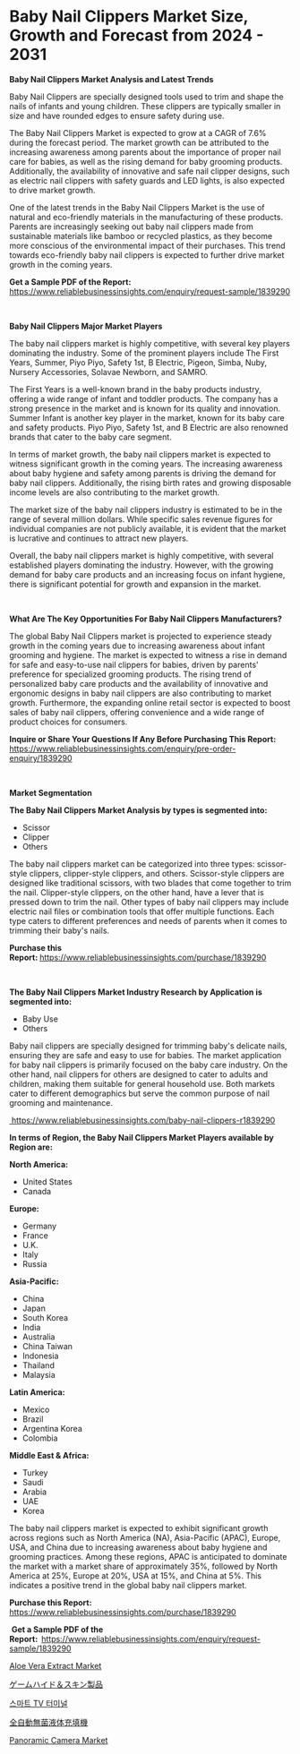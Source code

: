 <p><h1>Baby Nail Clippers Market Size, Growth and Forecast from 2024 - 2031</h1></p><p><strong>Baby Nail Clippers Market Analysis and Latest Trends</strong></p>
<p><p>Baby Nail Clippers are specially designed tools used to trim and shape the nails of infants and young children. These clippers are typically smaller in size and have rounded edges to ensure safety during use.</p><p>The Baby Nail Clippers Market is expected to grow at a CAGR of 7.6% during the forecast period. The market growth can be attributed to the increasing awareness among parents about the importance of proper nail care for babies, as well as the rising demand for baby grooming products. Additionally, the availability of innovative and safe nail clipper designs, such as electric nail clippers with safety guards and LED lights, is also expected to drive market growth.</p><p>One of the latest trends in the Baby Nail Clippers Market is the use of natural and eco-friendly materials in the manufacturing of these products. Parents are increasingly seeking out baby nail clippers made from sustainable materials like bamboo or recycled plastics, as they become more conscious of the environmental impact of their purchases. This trend towards eco-friendly baby nail clippers is expected to further drive market growth in the coming years.</p></p>
<p><strong>Get a Sample PDF of the Report:&nbsp;</strong> <a href="https://www.reliablebusinessinsights.com/enquiry/request-sample/1839290">https://www.reliablebusinessinsights.com/enquiry/request-sample/1839290</a></p>
<p>&nbsp;</p>
<p><strong>Baby Nail Clippers Major Market Players</strong></p>
<p><p>The baby nail clippers market is highly competitive, with several key players dominating the industry. Some of the prominent players include The First Years, Summer, Piyo Piyo, Safety 1st, B Electric, Pigeon, Simba, Nuby, Nursery Accessories, Solavae Newborn, and SAMRO. </p><p>The First Years is a well-known brand in the baby products industry, offering a wide range of infant and toddler products. The company has a strong presence in the market and is known for its quality and innovation. Summer Infant is another key player in the market, known for its baby care and safety products. Piyo Piyo, Safety 1st, and B Electric are also renowned brands that cater to the baby care segment.</p><p>In terms of market growth, the baby nail clippers market is expected to witness significant growth in the coming years. The increasing awareness about baby hygiene and safety among parents is driving the demand for baby nail clippers. Additionally, the rising birth rates and growing disposable income levels are also contributing to the market growth.</p><p>The market size of the baby nail clippers industry is estimated to be in the range of several million dollars. While specific sales revenue figures for individual companies are not publicly available, it is evident that the market is lucrative and continues to attract new players.</p><p>Overall, the baby nail clippers market is highly competitive, with several established players dominating the industry. However, with the growing demand for baby care products and an increasing focus on infant hygiene, there is significant potential for growth and expansion in the market.</p></p>
<p>&nbsp;</p>
<p><strong>What Are The Key Opportunities For Baby Nail Clippers Manufacturers?</strong></p>
<p><p>The global Baby Nail Clippers market is projected to experience steady growth in the coming years due to increasing awareness about infant grooming and hygiene. The market is expected to witness a rise in demand for safe and easy-to-use nail clippers for babies, driven by parents' preference for specialized grooming products. The rising trend of personalized baby care products and the availability of innovative and ergonomic designs in baby nail clippers are also contributing to market growth. Furthermore, the expanding online retail sector is expected to boost sales of baby nail clippers, offering convenience and a wide range of product choices for consumers.</p></p>
<p><strong>Inquire or Share Your Questions If Any Before Purchasing This Report:</strong> <a href="https://www.reliablebusinessinsights.com/enquiry/pre-order-enquiry/1839290">https://www.reliablebusinessinsights.com/enquiry/pre-order-enquiry/1839290</a></p>
<p>&nbsp;</p>
<p><strong>Market Segmentation</strong></p>
<p><strong>The Baby Nail Clippers Market Analysis by types is segmented into:</strong></p>
<p><ul><li>Scissor</li><li>Clipper</li><li>Others</li></ul></p>
<p><p>The baby nail clippers market can be categorized into three types: scissor-style clippers, clipper-style clippers, and others. Scissor-style clippers are designed like traditional scissors, with two blades that come together to trim the nail. Clipper-style clippers, on the other hand, have a lever that is pressed down to trim the nail. Other types of baby nail clippers may include electric nail files or combination tools that offer multiple functions. Each type caters to different preferences and needs of parents when it comes to trimming their baby's nails.</p></p>
<p><strong>Purchase this Report:&nbsp;</strong><a href="https://www.reliablebusinessinsights.com/purchase/1839290">https://www.reliablebusinessinsights.com/purchase/1839290</a></p>
<p>&nbsp;</p>
<p><strong>The Baby Nail Clippers Market Industry Research by Application is segmented into:</strong></p>
<p><ul><li>Baby Use</li><li>Others</li></ul></p>
<p><p>Baby nail clippers are specially designed for trimming baby's delicate nails, ensuring they are safe and easy to use for babies. The market application for baby nail clippers is primarily focused on the baby care industry. On the other hand, nail clippers for others are designed to cater to adults and children, making them suitable for general household use. Both markets cater to different demographics but serve the common purpose of nail grooming and maintenance.</p></p>
<p><a href="https://www.reliablebusinessinsights.com/baby-nail-clippers-r1839290">&nbsp;https://www.reliablebusinessinsights.com/baby-nail-clippers-r1839290</a></p>
<p><strong>In terms of Region, the Baby Nail Clippers Market Players available by Region are:</strong></p>
<p>
    <p> <strong> North America: </strong>
        <ul>
            <li>United States</li>
            <li>Canada</li>
        </ul>
        </p> 
    <p> <strong> Europe: </strong>
        <ul>
            <li>Germany</li>
            <li>France</li>
            <li>U.K.</li>
            <li>Italy</li>
            <li>Russia</li>
        </ul>
        </p> 
    <p> <strong> Asia-Pacific: </strong>
        <ul>
            <li>China</li>
            <li>Japan</li>
            <li>South Korea</li>
            <li>India</li>
            <li>Australia</li>
            <li>China Taiwan</li>
            <li>Indonesia</li>
            <li>Thailand</li>
            <li>Malaysia</li>
        </ul>
        </p> 
    <p> <strong> Latin America: </strong>
        <ul>
            <li>Mexico</li>
            <li>Brazil</li>
            <li>Argentina Korea</li>
            <li>Colombia</li>
        </ul>
        </p> 
    <p> <strong> Middle East & Africa: </strong>
        <ul>
            <li>Turkey</li>
            <li>Saudi</li>
            <li>Arabia</li>
            <li>UAE</li>
            <li>Korea</li>
        </ul>
    </p>
    </p>
<p><p>The baby nail clippers market is expected to exhibit significant growth across regions such as North America (NA), Asia-Pacific (APAC), Europe, USA, and China due to increasing awareness about baby hygiene and grooming practices. Among these regions, APAC is anticipated to dominate the market with a market share of approximately 35%, followed by North America at 25%, Europe at 20%, USA at 15%, and China at 5%. This indicates a positive trend in the global baby nail clippers market.</p></p>
<p><strong>Purchase this Report: </strong><a href="https://www.reliablebusinessinsights.com/purchase/1839290">https://www.reliablebusinessinsights.com/purchase/1839290</a></p>
<p>&nbsp;<strong>Get a Sample PDF of the Report:&nbsp;&nbsp;</strong><a href="https://www.reliablebusinessinsights.com/enquiry/request-sample/1839290">https://www.reliablebusinessinsights.com/enquiry/request-sample/1839290</a></p>
<p><strong></strong></p>
<p><p><a href="https://github.com/abdelrhmankishk22/Market-Research-Report-List-5/blob/main/aloe-vera-extract-market.md">Aloe Vera Extract Market</a></p><p><a href="https://medium.com/@brucenichols644/%E6%AC%A1%E3%81%AE%E6%96%87%E3%82%92%E6%97%A5%E6%9C%AC%E8%AA%9E%E3%81%AB%E7%BF%BB%E8%A8%B3%E3%81%99%E3%82%8B%E3%81%A8-2024%E5%B9%B4%E3%81%8B%E3%82%892031%E5%B9%B4%E3%81%BE%E3%81%A7%E3%81%AE%E6%9C%9F%E9%96%93%E3%81%AB%E4%BA%88%E6%B8%AC%E3%81%95%E3%82%8C%E3%81%9F%E3%82%B2%E3%83%BC%E3%83%A0%E3%83%8F%E3%82%A4%E3%83%89-%E3%82%B9%E3%82%AD%E3%83%B3%E8%A3%BD%E5%93%81%E5%B8%82%E5%A0%B4%E3%81%AE%E5%8B%95%E5%90%91%E3%81%A8%E6%88%90%E9%95%B7%E8%A6%81%E5%9B%A0%E3%82%92%E5%88%86%E6%9E%90%E3%81%99%E3%82%8B-%E3%81%AB%E3%81%AA%E3%82%8A%E3%81%BE%E3%81%99-37421494f6be">ゲームハイド＆スキン製品</a></p><p><a href="https://github.com/dollarearner151/Market-Research-Report-List-1/blob/main/5113181153678.md">스마트 TV 터미널</a></p><p><a href="https://medium.com/@qyzhmeiu47/%E5%AE%8C%E5%85%A8%E8%87%AA%E5%8B%95%E7%84%A1%E8%8F%8C%E6%B6%B2%E4%BD%93%E5%85%85%E5%A1%AB%E6%A9%9F%E3%81%AE%E5%B8%82%E5%A0%B4%E8%A6%8F%E6%A8%A1%E3%81%AF-%E5%B9%B4%E7%8E%87-%E3%81%A7%E6%88%90%E9%95%B7%E3%81%97%E3%81%A6%E3%81%8A%E3%82%8A-%E3%81%93%E3%81%AE%E3%83%AC%E3%83%9D%E3%83%BC%E3%83%88%E3%81%AF-%E3%82%BF%E3%82%A4%E3%83%97-%E3%82%A2%E3%83%97%E3%83%AA%E3%82%B1%E3%83%BC%E3%82%B7%E3%83%A7%E3%83%B3-%E6%88%90%E9%95%B7-%E3%81%8A%E3%82%88%E3%81%B32024%E5%B9%B4%E3%81%8B%E3%82%892031%E5%B9%B4%E3%81%BE%E3%81%A7%E3%81%AE%E4%BA%88%E6%B8%AC%E3%81%AB%E3%82%88%E3%82%8B%E5%88%86%E6%9E%90%E3%82%92%E3%82%AB%E3%83%90%E3%83%BC%E3%81%97%E3%81%A6%E3%81%84%E3%81%BE%E3%81%99-3734a1ef4a08">全自動無菌液体充填機</a></p><p><a href="https://github.com/joannagoyvaerts/Market-Research-Report-List-3/blob/main/panoramic-camera-market.md">Panoramic Camera Market</a></p></p>